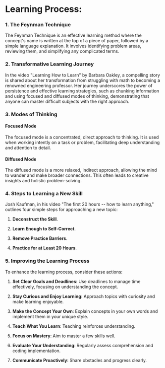 # Learning Process:

### 1. The Feynman Technique

The Feynman Technique is an effective learning method where the concept's name is written at the top of a piece of paper, followed by a simple language explanation. It involves identifying problem areas, reviewing them, and simplifying any complicated terms.

### 2. Transformative Learning Journey

In the video "Learning How to Learn" by Barbara Oakley, a compelling story is shared about her transformation from struggling with math to becoming a renowned engineering professor. Her journey underscores the power of persistence and effective learning strategies, such as chunking information and using focused and diffused modes of thinking, demonstrating that anyone can master difficult subjects with the right approach.

### 3. Modes of Thinking

#### Focused Mode

The focused mode is a concentrated, direct approach to thinking. It is used when working intently on a task or problem, facilitating deep understanding and attention to detail.

#### Diffused Mode

The diffused mode is a more relaxed, indirect approach, allowing the mind to wander and make broader connections. This often leads to creative insights and holistic problem-solving.

### 4. Steps to Learning a New Skill

Josh Kaufman, in his video "The first 20 hours -- how to learn anything," outlines four simple steps for approaching a new topic:

1. **Deconstruct the Skill**.

2. **Learn Enough to Self-Correct**.

3. **Remove Practice Barriers**.

4. **Practice for at Least 20 Hours**.

### 5. Improving the Learning Process

To enhance the learning process, consider these actions:

1. **Set Clear Goals and Deadlines**: Use deadlines to manage time effectively, focusing on understanding the concept.

2. **Stay Curious and Enjoy Learning**: Approach topics with curiosity and make learning enjoyable.

3. **Make the Concept Your Own**: Explain concepts in your own words and implement them in your unique style.

4. **Teach What You Learn**: Teaching reinforces understanding.

5. **Focus on Mastery**: Aim to master a few skills well.

6. **Evaluate Your Understanding**: Regularly assess comprehension and coding implementation.

7. **Communicate Proactively**: Share obstacles and progress clearly.

